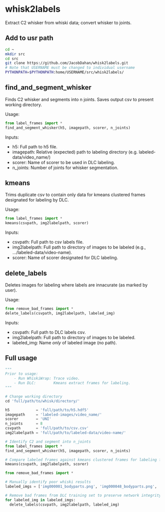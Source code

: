# whisk2labels
Extract C2 whisker from whiski data; convert whisker to joints.

## Add to usr path
```bash
cd ~
mkdir src
cd src
git clone https://github.com/JacobDahan/whisk2labels.git
# Note that USERNAME must be changed to individual username
PYTHONPATH=$PYTHONPATH:home/USERNAME/src/whisk2labels/
```

## find_and_segment_whisker
Finds C2 whisker and segments into n joints.
Saves output csv to present working directory.

Usage:
```python
from label_frames import *
find_and_segment_whisker(h5, imagepath, scorer, n_joints)
```

Inputs:
- h5:        Full path to h5 file.
- imagepath: Relative (expected) path to labeling directory (e.g. labeled-data/video_name/)
- scorer:    Name of scorer to be used in DLC labeling.
- n_joints:  Number of joints for whisker segmentation.

## kmeans
Trims duplicate csv to contain only data for kmeans clustered frames designated for labeling by DLC.

Usage:
```python
from label_frames import *
kmeans(csvpath, img2labelpath, scorer)
```

Inputs:
- csvpath:       Full path to csv labels file.
- img2labelpath: Full path to directory of images to be labeled (e.g., .../labeled-data/video-name).
- scorer:        Name of scorer designated for DLC labeling.

## delete_labels
Deletes images for labeling where labels are innacurate (as marked by user).

Usage:
```python
from remove_bad_frames import *
delete_labels(csvpath, img2labelpath, labeled_img)
```

Inputs:
- csvpath:        Full path to DLC labels csv.
- img2labelpath: Full path to directory of images to be labeled.
- labeled_img:    Name *only* of labeled image (no path).

## Full usage
```python
"""
Prior to usage:
    - Run WhiskiWrap: Trace video.
    - Run DLC:        Kmeans extract frames for labeling.
"""

# Change working directory
cd 'full/path/to/whisk/directory/'

h5            = 'full/path/to/h5.hdf5'
imagepath     = 'labeled-images/video_name/'
scorer        = 'UNI'
n_joints      = 8
csvpath       = 'full/path/to/csv.csv'
img2labelpath = 'full/path/to/labeled-data/video-name/'

# Identify C2 and segment into n_joints
from label_frames import *
find_and_segment_whisker(h5, imagepath, scorer, n_joints)

# Compare labeled frames against kmeans clustered frames for labeling from DLC; save only matches
kmeans(csvpath, img2labelpath, scorer)

from remove_bad_frames import *

# Manually identify poor whiski results
labeled_imgs = ['img000001_bodyparts.png', 'img000048_bodyparts.png', 'img001820_bodyparts.png', ...]

# Remove bad frames from DLC training set to preserve network integrity
for labeled_img in labeled_imgs:
  delete_labels(csvpath, img2labelpath, labeled_img)
```
